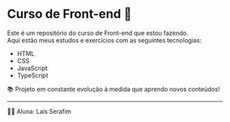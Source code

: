 # Curso de Front-end 🚀

Este é um repositório do curso de Front-end que estou fazendo.  
Aqui estão meus estudos e exercícios com as seguintes tecnologias:

- HTML
- CSS
- JavaScript
- TypeScript

📚 Projeto em constante evolução à medida que aprendo novos conteúdos!

---

👩‍💻 Aluna: Laís Serafim  
